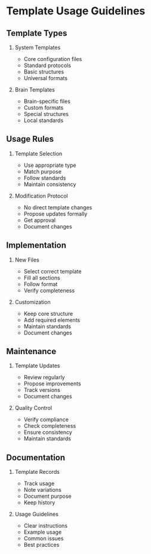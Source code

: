 # Template Usage Guidelines

## Template Types
1. System Templates
   - Core configuration files
   - Standard protocols
   - Basic structures
   - Universal formats

2. Brain Templates
   - Brain-specific files
   - Custom formats
   - Special structures
   - Local standards

## Usage Rules
1. Template Selection
   - Use appropriate type
   - Match purpose
   - Follow standards
   - Maintain consistency

2. Modification Protocol
   - No direct template changes
   - Propose updates formally
   - Get approval
   - Document changes

## Implementation
1. New Files
   - Select correct template
   - Fill all sections
   - Follow format
   - Verify completeness

2. Customization
   - Keep core structure
   - Add required elements
   - Maintain standards
   - Document changes

## Maintenance
1. Template Updates
   - Review regularly
   - Propose improvements
   - Track versions
   - Document changes

2. Quality Control
   - Verify compliance
   - Check completeness
   - Ensure consistency
   - Maintain standards

## Documentation
1. Template Records
   - Track usage
   - Note variations
   - Document purpose
   - Keep history

2. Usage Guidelines
   - Clear instructions
   - Example usage
   - Common issues
   - Best practices